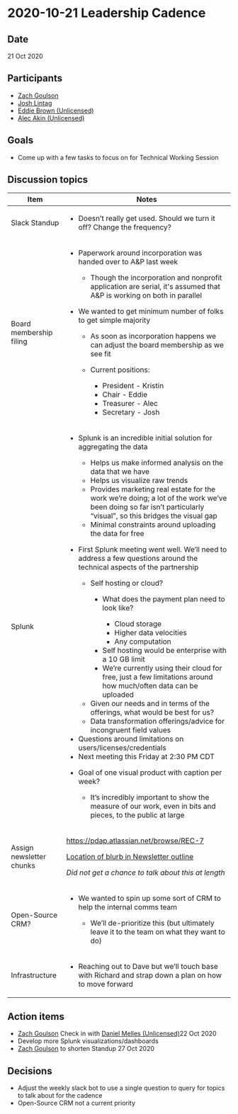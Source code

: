 # 2020-10-21 Leadership Cadence

## Date <a href="#id-2020-10-21leadershipcadence-date" id="id-2020-10-21leadershipcadence-date"></a>

21 Oct 2020

## Participants <a href="#id-2020-10-21leadershipcadence-participants" id="id-2020-10-21leadershipcadence-participants"></a>

* [Zach Goulson](https://pdap.atlassian.net/wiki/people/5f1f8319ef11df0025869e21?ref=confluence)
* [Josh Lintag](https://pdap.atlassian.net/wiki/people/5f20c61fc9c094001c5d32ca?ref=confluence)
* [Eddie Brown (Unlicensed)](https://pdap.atlassian.net/wiki/people/5f2205e570fb250022c01aaa?ref=confluence)
* [Alec Akin (Unlicensed)](https://pdap.atlassian.net/wiki/people/5f1e64ee2aa25000286fc7fc?ref=confluence)

## Goals <a href="#id-2020-10-21leadershipcadence-goals" id="id-2020-10-21leadershipcadence-goals"></a>

* Come up with a few tasks to focus on for Technical Working Session

## Discussion topics <a href="#id-2020-10-21leadershipcadence-discussiontopics" id="id-2020-10-21leadershipcadence-discussiontopics"></a>

| Item                     | Notes                                                                                                                                                                                                                                                                                                                                                                                                                                                                                                                                                                                                                                                                                                                                                                                                                                                                                                                                                                                                                                                                                                                                                                                                                                                                                                                                                                                                                                                          |
| ------------------------ | -------------------------------------------------------------------------------------------------------------------------------------------------------------------------------------------------------------------------------------------------------------------------------------------------------------------------------------------------------------------------------------------------------------------------------------------------------------------------------------------------------------------------------------------------------------------------------------------------------------------------------------------------------------------------------------------------------------------------------------------------------------------------------------------------------------------------------------------------------------------------------------------------------------------------------------------------------------------------------------------------------------------------------------------------------------------------------------------------------------------------------------------------------------------------------------------------------------------------------------------------------------------------------------------------------------------------------------------------------------------------------------------------------------------------------------------------------------- |
| Slack Standup            | <ul><li>Doesn’t really get used. Should we turn it off? Change the frequency?</li></ul>                                                                                                                                                                                                                                                                                                                                                                                                                                                                                                                                                                                                                                                                                                                                                                                                                                                                                                                                                                                                                                                                                                                                                                                                                                                                                                                                                                        |
| Board membership filing  | <ul><li><p>Paperwork around incorporation was handed over to A&#x26;P last week</p><ul><li>Though the incorporation and nonprofit application are serial, it's assumed that A&#x26;P is working on both in parallel</li></ul></li><li><p>We wanted to get minimum number of folks to get simple majority</p><ul><li>As soon as incorporation happens we can adjust the board membership as we see fit</li><li><p>Current positions:</p><ul><li>President - Kristin</li><li>Chair - Eddie</li><li>Treasurer - Alec</li><li>Secretary - Josh</li></ul></li></ul></li></ul>                                                                                                                                                                                                                                                                                                                                                                                                                                                                                                                                                                                                                                                                                                                                                                                                                                                                                       |
| Splunk                   | <ul><li><p>Splunk is an incredible initial solution for aggregating the data</p><ul><li>Helps us make informed analysis on the data that we have</li><li>Helps us visualize raw trends</li><li>Provides marketing real estate for the work we’re doing; a lot of the work we’ve been doing so far isn’t particularly “visual”, so this bridges the visual gap</li><li>Minimal constraints around uploading the data for free</li></ul></li><li><p>First Splunk meeting went well. We’ll need to address a few questions around the technical aspects of the partnership</p><ul><li><p>Self hosting or cloud?</p><ul><li><p>What does the payment plan need to look like?</p><ul><li>Cloud storage</li><li>Higher data velocities</li><li>Any computation</li></ul></li><li>Self hosting would be enterprise with a 10 GB limit</li><li>We’re currently using their cloud for free, just a few limitations around how much/often data can be uploaded</li></ul></li><li>Given our needs and in terms of the offerings, what would be best for us?</li><li>Data transformation offerings/advice for incongruent field values</li></ul></li><li>Questions around limitations on users/licenses/credentials</li><li>Next meeting this Friday at 2:30 PM CDT</li><li><p>Goal of one visual product with caption per week?</p><ul><li>It’s incredibly important to show the measure of our work, even in bits and pieces, to the public at large</li></ul></li></ul> |
| Assign newsletter chunks | <p><a href="https://pdap.atlassian.net/browse/REC-7">https://pdap.atlassian.net/browse/REC-7</a></p><p><a href="https://pdap.atlassian.net/wiki/spaces/REC/pages/38404215/October+Newsletter">Location of blurb in Newsletter outline</a></p><p><em>Did not get a chance to talk about this at length</em></p>                                                                                                                                                                                                                                                                                                                                                                                                                                                                                                                                                                                                                                                                                                                                                                                                                                                                                                                                                                                                                                                                                                                                                 |
| Open-Source CRM?         | <ul><li><p>We wanted to spin up some sort of CRM to help the internal comms team</p><ul><li>We’ll de-prioritize this (but ultimately leave it to the team on what they want to do)</li></ul></li></ul>                                                                                                                                                                                                                                                                                                                                                                                                                                                                                                                                                                                                                                                                                                                                                                                                                                                                                                                                                                                                                                                                                                                                                                                                                                                         |
| Infrastructure           | <ul><li>Reaching out to Dave but we’ll touch base with Richard and strap down a plan on how to move forward</li></ul>                                                                                                                                                                                                                                                                                                                                                                                                                                                                                                                                                                                                                                                                                                                                                                                                                                                                                                                                                                                                                                                                                                                                                                                                                                                                                                                                          |

## Action items <a href="#id-2020-10-21leadershipcadence-actionitems" id="id-2020-10-21leadershipcadence-actionitems"></a>

* [Zach Goulson](https://pdap.atlassian.net/wiki/people/5f1f8319ef11df0025869e21?ref=confluence) Check in with [Daniel Melles (Unlicensed)](https://pdap.atlassian.net/wiki/people/5f1c815b7070d4001b1c4b17?ref=confluence)22 Oct 2020
* Develop more Splunk visualizations/dashboards
* [Zach Goulson](https://pdap.atlassian.net/wiki/people/5f1f8319ef11df0025869e21?ref=confluence) to shorten Standup 27 Oct 2020

## Decisions <a href="#id-2020-10-21leadershipcadence-decisions" id="id-2020-10-21leadershipcadence-decisions"></a>

* Adjust the weekly slack bot to use a single question to query for topics to talk about for the cadence
* Open-Source CRM not a current priority
